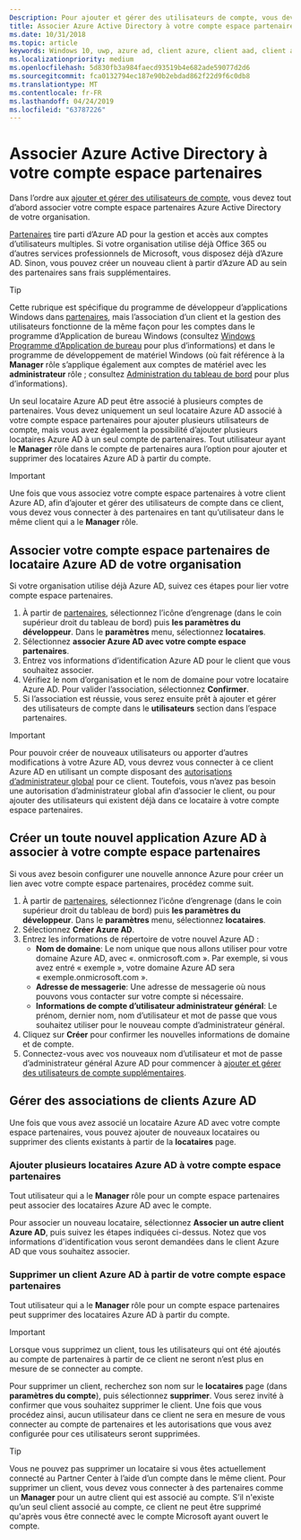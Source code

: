 ```yaml
---
Description: Pour ajouter et gérer des utilisateurs de compte, vous devez tout d’abord associer votre compte espace partenaires Azure Active Directory de votre organisation.
title: Associer Azure Active Directory à votre compte espace partenaires
ms.date: 10/31/2018
ms.topic: article
keywords: Windows 10, uwp, azure ad, client azure, client aad, client azure ad, gestion des clients, clients
ms.localizationpriority: medium
ms.openlocfilehash: 5d830fb3a984faecd93519b4e682ade59077d2d6
ms.sourcegitcommit: fca0132794ec187e90b2ebdad862f22d9f6c0db8
ms.translationtype: MT
ms.contentlocale: fr-FR
ms.lasthandoff: 04/24/2019
ms.locfileid: "63787226"
---
```

# <a name="associate-azure-active-directory-with-your-partner-center-account"></a>Associer Azure Active Directory à votre compte espace partenaires

Dans l’ordre aux [ajouter et gérer des utilisateurs de compte](add-users-groups-and-azure-ad-applications.md), vous devez tout d’abord associer votre compte espace partenaires Azure Active Directory de votre organisation. 

[Partenaires](https://partner.microsoft.com/dashboard) tire parti d’Azure AD pour la gestion et accès aux comptes d’utilisateurs multiples. Si votre organisation utilise déjà Office 365 ou d’autres services professionnels de Microsoft, vous disposez déjà d’Azure AD. Sinon, vous pouvez créer un nouveau client à partir d’Azure AD au sein des partenaires sans frais supplémentaires.

> [!TIP]
> Cette rubrique est spécifique du programme de développeur d’applications Windows dans [partenaires](https://partner.microsoft.com/dashboard), mais l’association d’un client et la gestion des utilisateurs fonctionne de la même façon pour les comptes dans le programme d’Application de bureau Windows (consultez [Windows Programme d’Application de bureau](https://docs.microsoft.com/windows/desktop/appxpkg/windows-desktop-application-program#add-and-manage-account-users) pour plus d’informations) et dans le programme de développement de matériel Windows (où fait référence à la **Manager** rôle s’applique également aux comptes de matériel avec les **administrateur**  rôle ; consultez [Administration du tableau de bord](https://docs.microsoft.com/windows-hardware/drivers/dashboard/dashboard-administration) pour plus d’informations).

Un seul locataire Azure AD peut être associé à plusieurs comptes de partenaires. Vous devez uniquement un seul locataire Azure AD associé à votre compte espace partenaires pour ajouter plusieurs utilisateurs de compte, mais vous avez également la possibilité d’ajouter plusieurs locataires Azure AD à un seul compte de partenaires. Tout utilisateur ayant le **Manager** rôle dans le compte de partenaires aura l’option pour ajouter et supprimer des locataires Azure AD à partir du compte.

> [!IMPORTANT]
> Une fois que vous associez votre compte espace partenaires à votre client Azure AD, afin d’ajouter et gérer des utilisateurs de compte dans ce client, vous devez vous connecter à des partenaires en tant qu’utilisateur dans le même client qui a le **Manager** rôle.


## <a name="associate-your-partner-center-account-with-your-organizations-existing-azure-ad-tenant"></a>Associer votre compte espace partenaires de locataire Azure AD de votre organisation

Si votre organisation utilise déjà Azure AD, suivez ces étapes pour lier votre compte espace partenaires.

1.  À partir de [partenaires](https://partner.microsoft.com/dashboard), sélectionnez l’icône d’engrenage (dans le coin supérieur droit du tableau de bord) puis **les paramètres du développeur**. Dans le **paramètres** menu, sélectionnez **locataires**.
2.  Sélectionnez **associer Azure AD avec votre compte espace partenaires**.
3.  Entrez vos informations d’identification Azure AD pour le client que vous souhaitez associer.
4.  Vérifiez le nom d’organisation et le nom de domaine pour votre locataire Azure AD. Pour valider l’association, sélectionnez **Confirmer**.
5.  Si l’association est réussie, vous serez ensuite prêt à ajouter et gérer des utilisateurs de compte dans le **utilisateurs** section dans l’espace partenaires.

> [!IMPORTANT]
> Pour pouvoir créer de nouveaux utilisateurs ou apporter d’autres modifications à votre Azure AD, vous devrez vous connecter à ce client Azure AD en utilisant un compte disposant des [autorisations d’administrateur global](https://docs.microsoft.com/azure/active-directory/users-groups-roles/directory-assign-admin-roles) pour ce client. Toutefois, vous n’avez pas besoin une autorisation d’administrateur global afin d’associer le client, ou pour ajouter des utilisateurs qui existent déjà dans ce locataire à votre compte espace partenaires.


## <a name="create-a-brand-new-azure-ad-to-associate-with-your-partner-center-account"></a>Créer un toute nouvel application Azure AD à associer à votre compte espace partenaires

Si vous avez besoin configurer une nouvelle annonce Azure pour créer un lien avec votre compte espace partenaires, procédez comme suit.

1.  À partir de [partenaires](https://partner.microsoft.com/dashboard), sélectionnez l’icône d’engrenage (dans le coin supérieur droit du tableau de bord) puis **les paramètres du développeur**. Dans le **paramètres** menu, sélectionnez **locataires**.
2.  Sélectionnez **Créer Azure AD**.
3.  Entrez les informations de répertoire de votre nouvel Azure AD :
    - **Nom de domaine**: Le nom unique que nous allons utiliser pour votre domaine Azure AD, avec «. onmicrosoft.com ». Par exemple, si vous avez entré « exemple », votre domaine Azure AD sera « exemple.onmicrosoft.com ».
    - **Adresse de messagerie**: Une adresse de messagerie où nous pouvons vous contacter sur votre compte si nécessaire.
    - **Informations de compte d’utilisateur administrateur général**: Le prénom, dernier nom, nom d’utilisateur et mot de passe que vous souhaitez utiliser pour le nouveau compte d’administrateur général.
4.  Cliquez sur **Créer** pour confirmer les nouvelles informations de domaine et de compte.
5.  Connectez-vous avec vos nouveaux nom d’utilisateur et mot de passe d’administrateur général Azure AD pour commencer à [ajouter et gérer des utilisateurs de compte supplémentaires](add-users-groups-and-azure-ad-applications.md).


## <a name="manage-azure-ad-tenant-associations"></a>Gérer des associations de clients Azure AD

Une fois que vous avez associé un locataire Azure AD avec votre compte espace partenaires, vous pouvez ajouter de nouveaux locataires ou supprimer des clients existants à partir de la **locataires** page.


### <a name="add-multiple-azure-ad-tenants-to-your-partner-center-account"></a>Ajouter plusieurs locataires Azure AD à votre compte espace partenaires

Tout utilisateur qui a le **Manager** rôle pour un compte espace partenaires peut associer des locataires Azure AD avec le compte.

Pour associer un nouveau locataire, sélectionnez **Associer un autre client Azure AD**, puis suivez les étapes indiquées ci-dessus. Notez que vos informations d'identification vous seront demandées dans le client Azure AD que vous souhaitez associer.


### <a name="remove-an-azure-ad-tenant-from-your-partner-center-account"></a>Supprimer un client Azure AD à partir de votre compte espace partenaires

Tout utilisateur qui a le **Manager** rôle pour un compte espace partenaires peut supprimer des locataires Azure AD à partir du compte.

> [!IMPORTANT]
> Lorsque vous supprimez un client, tous les utilisateurs qui ont été ajoutés au compte de partenaires à partir de ce client ne seront n’est plus en mesure de se connecter au compte. 

Pour supprimer un client, recherchez son nom sur le **locataires** page (dans **paramètres du compte**), puis sélectionnez **supprimer**. Vous serez invité à confirmer que vous souhaitez supprimer le client. Une fois que vous procédez ainsi, aucun utilisateur dans ce client ne sera en mesure de vous connecter au compte de partenaires et les autorisations que vous avez configurée pour ces utilisateurs seront supprimées.

> [!TIP]
> Vous ne pouvez pas supprimer un locataire si vous êtes actuellement connecté au Partner Center à l’aide d’un compte dans le même client. Pour supprimer un client, vous devez vous connecter à des partenaires comme un **Manager** pour un autre client qui est associé au compte. S’il n'existe qu’un seul client associé au compte, ce client ne peut être supprimé qu'après vous être connecté avec le compte Microsoft ayant ouvert le compte.



